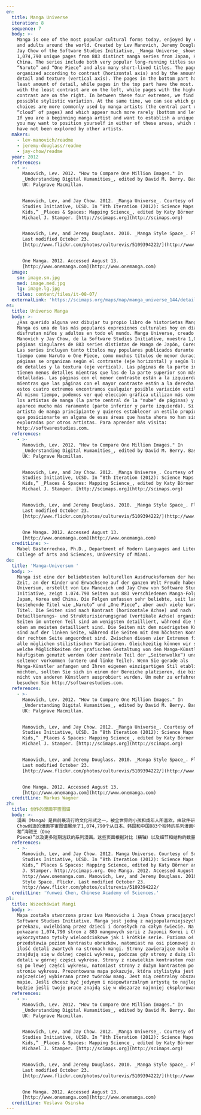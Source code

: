 ```yaml
---
en:
  title: Manga Universe
  iteration: 8
  sequence: 7
  body: >-
    Manga is one of the most popular cultural forms today, enjoyed by children
    and adults around the world. Created by Lev Manovich, Jeremy Douglass, and
    Jay Chow of the Software Studies Initiative, _Manga Universe_ shows
    1,074,790 unique pages from 883 distinct manga series from Japan, Korea, and
    China. The series include both very popular long-running titles such as
    “Naruto” and “One Piece” and also many short-lived titles. The pages are
    organized according to contrast (horizontal axis) and by the amount of
    detail and texture (vertical axis). The pages in the bottom part have the
    least amount of detail, while pages in the top part have the most. The pages
    with the least contrast are on the left, while pages with the highest
    contrast are on the right. In between these four extremes, we find every
    possible stylistic variation. At the same time, we can see which graphical
    choices are more commonly used by manga artists (the central part of the
    “cloud” of pages) and which appear much more rarely (bottom and left parts).
    If you are a beginning manga artist and want to establish a unique style,
    you may want to position yourself in either of these areas, which so far
    have not been explored by other artists.
  makers:
    - lev-manovich/readme
    - jeremy-douglass/readme
    - jay-chow/readme
  year: 2012
  references:
    - >-
      Manovich, Lev. 2012. "How to Compare One Million Images." In
      _Understanding Digital Humanities_, edited by David M. Berry. Basingstoke,
      UK: Palgrave Macmillan.


      Manovich, Lev, and Jay Chow. 2012. _Manga Universe_. Courtesy of Software
      Studies Initiative, UCSD. In “8th Iteration (2012): Science Maps for
      Kids,” _Places & Spaces: Mapping Science_, edited by Katy Börner and
      Michael J. Stamper. [http://scimaps.org](http://scimaps.org)


      Manovich, Lev, and Jeremy Douglass. 2010. _Manga Style Space_. Flickr.
      Last modified October 23.
      [http://www.flickr.com/photos/culturevis/5109394222/](http://www.flickr.com/photos/culturevis/5109394222/)


      One Manga. 2012. Accessed August 13.
      [http://www.onemanga.com](http://www.onemanga.com)
  image:
    sm: image.sm.jpg
    med: image.med.jpg
    lg: image.lg.jpg
    tiles: content/tiles/it-08-07/
  externalLink: 'https://scimaps.org/maps/map/manga_universe_144/detail'
es:
  title: Universo Manga
  body: >-
    ¿Has querido alguna vez dibujar tu propio libro de historietas Manga? El
    Manga es una de las más populares expresiones culturales hoy en día, que
    disfrutan niños y adultos en todo el mundo. Manga Universe, creado por Lev
    Manovich y Jay Chow, de la Software Studies Initiative, muestra 1,074,790
    páginas singulares de 883 series distintas de Manga de Japón, Corea y China.
    Las series incluyen tanto títulos muy populares publicados durante largo
    tiempo como Naruto o One Piece, como muchos títulos de menor duración. Las
    páginas se organizan según el contraste (eje horizontal) y según la cantidad
    de detalles y la textura (eje vertical). Las páginas de la parte inferior
    tienen menos detalles mientras que las de la parte superior son más
    detalladas. Las páginas con el menor contraste están a la izquierda,
    mientras que las páginas con el mayor contraste están a la derecha. Entre
    estos cuatro extremos encontramos cualquier posible variación estilística.
    Al mismo tiempo, podemos ver qué elección gráfica utilizan más comunmente
    los artistas de manga (la parte central de la "nube" de páginas) y cuál
    aparece mucho más raramente (parte inferior y parte izquierda). Si eres un
    artista de manga principiante y quieres establecer un estilo propio, tienes
    que posicionarte en alguna de esas áreas que hasta ahora no han sido
    exploradas por otros artistas. Para aprender más visita:
    http://softwarestudies.com.
  references:
    - >-
      Manovich, Lev. 2012. "How to Compare One Million Images." In
      _Understanding Digital Humanities_, edited by David M. Berry. Basingstoke,
      UK: Palgrave Macmillan.


      Manovich, Lev, and Jay Chow. 2012. _Manga Universe_. Courtesy of Software
      Studies Initiative, UCSD. In “8th Iteration (2012): Science Maps for
      Kids,” _Places & Spaces: Mapping Science_, edited by Katy Börner and
      Michael J. Stamper. [http://scimaps.org](http://scimaps.org)


      Manovich, Lev, and Jeremy Douglass. 2010. _Manga Style Space_. Flickr.
      Last modified October 23.
      [http://www.flickr.com/photos/culturevis/5109394222/](http://www.flickr.com/photos/culturevis/5109394222/)


      One Manga. 2012. Accessed August 13.
      [http://www.onemanga.com](http://www.onemanga.com)
  creditLine: >-
    Mabel Basterrechea, Ph.D., Department of Modern Languages and Literatures,
    College of Arts and Sciences, University of Miami.
de:
  title: 'Manga-Universum '
  body: >-
    Manga ist eine der beliebtesten kulturellen Ausdrucksformen der heutigen
    Zeit, an der Kinder und Erwachsene auf der ganzen Welt Freude haben. Manga
    Universum, erstellt von Lev Manovich und Jay Chow von Software Studies
    Initiative, zeigt 1.074.790 Seiten aus 883 verschiedenen Manga-Folgen aus
    Japan, Korea und China. Die Folgen umfassen sehr beliebte, seit langem
    bestehende Titel wie „Naruto“ und „One Piece“, aber auch viele kurzlebige
    Titel. Die Seiten sind nach Kontrast (horizontale Achse) und nach
    Detaillierungs- und Strukturisierungsgrad (vertikale Achse) organisiert. Die
    Seiten im unteren Teil sind am wenigsten detailliert, während die Seiten
    oben am meisten detailliert sind. Die Seiten mit dem niedrigsten Kontrast
    sind auf der linken Seite, während die Seiten mit dem höchsten Kontrast auf
    der rechten Seite angeordnet sind. Zwischen diesen vier Extremen finden wir
    alle möglichen stilistischen Variationen. Gleichzeitig können wir sehen,
    welche Möglichkeiten der grafischen Gestaltung von den Manga-Künstlern am
    häufigsten genutzt werden (der zentrale Teil der „Seitenwolke“) und welche
    seltener vorkommen (untere und linke Teile). Wenn Sie gerade als
    Manga-Künstler anfangen und Ihren eigenen einzigartigen Stil etablieren
    möchten, sollten Sie sich in einem der Bereiche platzieren, die bisher noch
    nicht von anderen Künstlern ausprobiert wurden. Um mehr zu erfahren,
    besuchen Sie http://softwarestudies.com.
  references:
    - >-
      Manovich, Lev. 2012. "How to Compare One Million Images." In
      _Understanding Digital Humanities_, edited by David M. Berry. Basingstoke,
      UK: Palgrave Macmillan.


      Manovich, Lev, and Jay Chow. 2012. _Manga Universe_. Courtesy of Software
      Studies Initiative, UCSD. In “8th Iteration (2012): Science Maps for
      Kids,” _Places & Spaces: Mapping Science_, edited by Katy Börner and
      Michael J. Stamper. [http://scimaps.org](http://scimaps.org)


      Manovich, Lev, and Jeremy Douglass. 2010. _Manga Style Space_. Flickr.
      Last modified October 23.
      [http://www.flickr.com/photos/culturevis/5109394222/](http://www.flickr.com/photos/culturevis/5109394222/)


      One Manga. 2012. Accessed August 13.
      [http://www.onemanga.com](http://www.onemanga.com)
  creditLine: Markus Wagner
zh:
  title: 创作的漫画宇宙图谱
  body: >-
    漫画（Manga）是目前最流行的文化形式之一，被全世界的小孩和成年人所喜欢。由软件研究小组的Lev Manovich 和Jay
    Chow创造的漫画宇宙图谱展示了1,074,790个从日本、韩国和中国883个独特的系列漫画中绘制的独立页面。包括流行已久的“火影（Naruto）”
    和“海贼王（One
    Piece）”以及更多短期活跃的系列漫画。这些页面根据对比（横轴）以及细节和结构的数量（纵轴）进行组织。在底部的页面包含最少量的细节，然而在顶部的页面拥有最多。横轴最左边拥有最少量的对比，右边则是具有最高对比的页面。在四个极端之间，我们发现各种变体。同时，我们可以了解哪些图形被漫画艺术家更为普遍的使用（中部“云”页面）以及哪些出现得更少（底部和左侧）。如果你是一个漫画新手，但想拥有一个独特的风格，你可能想要将自己置身于其他艺术家们还未涉及的领域。想了解更多，请访问http://softwarestudies.com.
  references:
    - >-
      Manovich, Lev, and Jay Chow. 2012. Manga Universe. Courtesy of Software
      Studies Initiative, UCSD. In “8th Iteration (2012): Science Maps for
      Kids,” Places & Spaces: Mapping Science, edited by Katy Börner and Michael
      J. Stamper. http://scimaps.org. One Manga. 2012. Accessed August 13.
      http://www.onemanga.com. Manovich, Lev, and Jeremy Douglass. 2010. Manga
      Style Space. Flickr. Last modified October 23.
      http://www.flickr.com/photos/culturevis/5109394222/
  creditLine: 'Yunwei Chen, Chinese Academy of Sciences.'
pl:
  title: Wszechświat Mangi
  body: >-
    Mapa została stworzona przez Lva Manovicha i Jaya Chowa pracujących w
    Software Studies Initiative. Manga jest jedną z najpopularniejszych form
    przekazu, uwielbianą przez dzieci i dorosłych na całym świecie. Na mapie
    pokazano 1,074,790 stron z 883 mangowych serii z Japonii Korei i Chin,
    wykorzystano tytuły wieloodcinkowe jak i krótkie serie. Pozioma oś wykresu
    przedstawia poziom kontrastu obrazków, natomiast na osi pionowej zaznaczono
    ilość detali zwartych na stronach mangi. Strony zawierające mało detali
    znajdują się w dolnej części wykresu, podczas gdy strony z dużą ilością
    detali w górnej części wykresu. Strony z niewielkim kontrastem rozmieszczone
    są po lewej części wykresu, natomiast strony z dużym kontrastem po prawej
    stronie wykresu. Prezentowana mapa pokazuje, która stylistyka jest
    najczęściej wybierana przez twórców mang. Jest nią centralny obszar na
    mapie. Jeśli chcesz być jedynym i niepowtarzalnym artystą to najlepiej
    będzie jeśli twoje prace znajdą się w obszarze najmniej eksplorowanym.
  references:
    - >-
      Manovich, Lev. 2012. "How to Compare One Million Images." In
      _Understanding Digital Humanities_, edited by David M. Berry. Basingstoke,
      UK: Palgrave Macmillan.


      Manovich, Lev, and Jay Chow. 2012. _Manga Universe_. Courtesy of Software
      Studies Initiative, UCSD. In “8th Iteration (2012): Science Maps for
      Kids,” _Places & Spaces: Mapping Science_, edited by Katy Börner and
      Michael J. Stamper. [http://scimaps.org](http://scimaps.org)


      Manovich, Lev, and Jeremy Douglass. 2010. _Manga Style Space_. Flickr.
      Last modified October 23.
      [http://www.flickr.com/photos/culturevis/5109394222/](http://www.flickr.com/photos/culturevis/5109394222/)


      One Manga. 2012. Accessed August 13.
      [http://www.onemanga.com](http://www.onemanga.com)
  creditLine: Veslava Osinska
---
```

